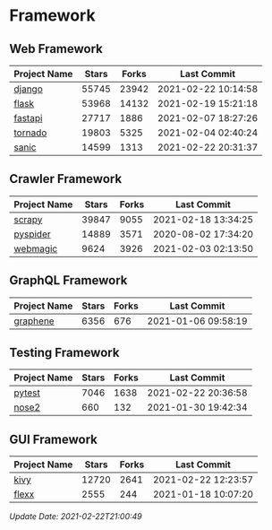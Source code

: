 # Framework

## Web Framework
| Project Name | Stars | Forks | Last Commit |
| ------------ | ----- | ----- | ----------- |
| [django](https://github.com/django/django) | 55745 | 23942 | 2021-02-22 10:14:58 |
| [flask](https://github.com/pallets/flask) | 53968 | 14132 | 2021-02-19 15:21:18 |
| [fastapi](https://github.com/tiangolo/fastapi) | 27717 | 1886 | 2021-02-07 18:27:26 |
| [tornado](https://github.com/tornadoweb/tornado) | 19803 | 5325 | 2021-02-04 02:40:24 |
| [sanic](https://github.com/sanic-org/sanic) | 14599 | 1313 | 2021-02-22 20:31:37 |

## Crawler Framework
| Project Name | Stars | Forks | Last Commit |
| ------------ | ----- | ----- | ----------- |
| [scrapy](https://github.com/scrapy/scrapy) | 39847 | 9055 | 2021-02-18 13:34:25 |
| [pyspider](https://github.com/binux/pyspider) | 14889 | 3571 | 2020-08-02 17:34:20 |
| [webmagic](https://github.com/code4craft/webmagic) | 9624 | 3926 | 2021-02-03 02:13:50 |

## GraphQL Framework
| Project Name | Stars | Forks | Last Commit |
| ------------ | ----- | ----- | ----------- |
| [graphene](https://github.com/graphql-python/graphene) | 6356 | 676 | 2021-01-06 09:58:19 |

## Testing Framework
| Project Name | Stars | Forks | Last Commit |
| ------------ | ----- | ----- | ----------- |
| [pytest](https://github.com/pytest-dev/pytest) | 7046 | 1638 | 2021-02-22 20:36:58 |
| [nose2](https://github.com/nose-devs/nose2) | 660 | 132 | 2021-01-30 19:42:34 |

## GUI Framework
| Project Name | Stars | Forks | Last Commit |
| ------------ | ----- | ----- | ----------- |
| [kivy](https://github.com/kivy/kivy) | 12720 | 2641 | 2021-02-22 12:23:57 |
| [flexx](https://github.com/flexxui/flexx) | 2555 | 244 | 2021-01-18 10:07:20 |

*Update Date: 2021-02-22T21:00:49*